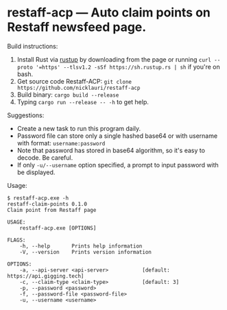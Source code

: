 # restaff-acp — Auto claim points on Restaff newsfeed page.

Build instructions:
  1. Install Rust via [rustup](https://rustup.rs/) by downloading from the page or running `curl --proto '=https' --tlsv1.2 -sSf https://sh.rustup.rs | sh` if you're on bash.
  2. Get source code Restaff-ACP: `git clone https://github.com/nicklauri/restaff-acp`
  3. Build binary: `cargo build --release`
  4. Typing `cargo run --release -- -h` to get help.

Suggestions:
  - Create a new task to run this program daily.
  - Password file can store only a single hashed base64 or with username with format: `username:password`
  - Note that password has stored in base64 algorithm, so it's easy to decode. Be careful.
  - If only `-u/--username` option specified, a prompt to input password with be displayed.

Usage:
```
$ restaff-acp.exe -h
restaff-claim-points 0.1.0
Claim point from Restaff page

USAGE:
    restaff-acp.exe [OPTIONS]

FLAGS:
    -h, --help       Prints help information
    -V, --version    Prints version information

OPTIONS:
    -a, --api-server <api-server>           [default: https://api.gigging.tech]
    -c, --claim-type <claim-type>           [default: 3]
    -p, --password <password>
    -f, --password-file <password-file>
    -u, --username <username>
```

